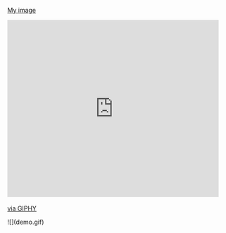 [My image](https://giphy.com/embed/vfX8knc9Mgelzn1Kls)
<iframe src="https://giphy.com/embed/vfX8knc9Mgelzn1Kls" width="480" height="404" frameBorder="0" class="giphy-embed" allowFullScreen></iframe><p><a href="https://giphy.com/gifs/vfX8knc9Mgelzn1Kls">via GIPHY</a></p>
![](demo.gif)
